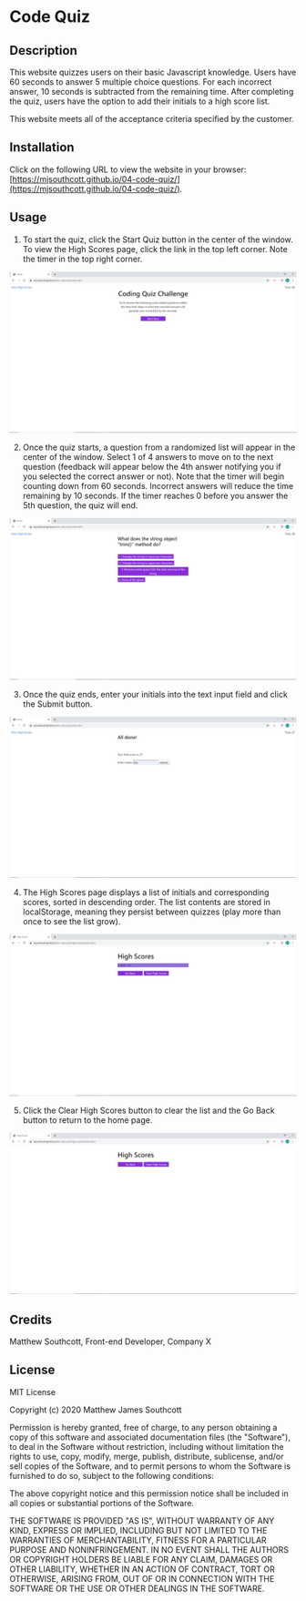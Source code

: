 # Code Quiz

## Description

This website quizzes users on their basic Javascript knowledge. Users have 60 seconds to answer 5 multiple choice questions. For each incorrect answer, 10 seconds is subtracted from the remaining time. After completing the quiz, users have the option to add their initials to a high score list.

This website meets all of the acceptance criteria specified by the customer.

## Installation

Click on the following URL to view the website in your browser: [https://mjsouthcott.github.io/04-code-quiz/](https://mjsouthcott.github.io/04-code-quiz/).

## Usage

1.  To start the quiz, click the Start Quiz button in the center of the window. To view the High Scores page, click the link in the top left corner. Note the timer in the top right corner.

![Step 1](https://github.com/mjsouthcott/04-code-quiz/blob/master/images/image1.JPG)

2.  Once the quiz starts, a question from a randomized list will appear in the center of the window. Select 1 of 4 answers to move on to the next question (feedback will appear below the 4th answer notifying you if you selected the correct answer or not). Note that the timer will begin counting down from 60 seconds. Incorrect answers will reduce the time remaining by 10 seconds. If the timer reaches 0 before you answer the 5th question, the quiz will end.

![Step 2](https://github.com/mjsouthcott/04-code-quiz/blob/master/images/image2.JPG)

3.  Once the quiz ends, enter your initials into the text input field and click the Submit button.

![Step 3](https://github.com/mjsouthcott/04-code-quiz/blob/master/images/image3.JPG)

4.  The High Scores page displays a list of initials and corresponding scores, sorted in descending order. The list contents are stored in localStorage, meaning they persist between quizzes (play more than once to see the list grow).

![Step 4](https://github.com/mjsouthcott/04-code-quiz/blob/master/images/image4.JPG)

5.  Click the Clear High Scores button to clear the list and the Go Back button to return to the home page.

![Step 5](https://github.com/mjsouthcott/04-code-quiz/blob/master/images/image5.JPG)

## Credits

Matthew Southcott, Front-end Developer, Company X


## License

MIT License

Copyright (c) 2020 Matthew James Southcott

Permission is hereby granted, free of charge, to any person obtaining a copy
of this software and associated documentation files (the "Software"), to deal
in the Software without restriction, including without limitation the rights
to use, copy, modify, merge, publish, distribute, sublicense, and/or sell
copies of the Software, and to permit persons to whom the Software is
furnished to do so, subject to the following conditions:

The above copyright notice and this permission notice shall be included in all
copies or substantial portions of the Software.

THE SOFTWARE IS PROVIDED "AS IS", WITHOUT WARRANTY OF ANY KIND, EXPRESS OR
IMPLIED, INCLUDING BUT NOT LIMITED TO THE WARRANTIES OF MERCHANTABILITY,
FITNESS FOR A PARTICULAR PURPOSE AND NONINFRINGEMENT. IN NO EVENT SHALL THE
AUTHORS OR COPYRIGHT HOLDERS BE LIABLE FOR ANY CLAIM, DAMAGES OR OTHER
LIABILITY, WHETHER IN AN ACTION OF CONTRACT, TORT OR OTHERWISE, ARISING FROM,
OUT OF OR IN CONNECTION WITH THE SOFTWARE OR THE USE OR OTHER DEALINGS IN THE
SOFTWARE.